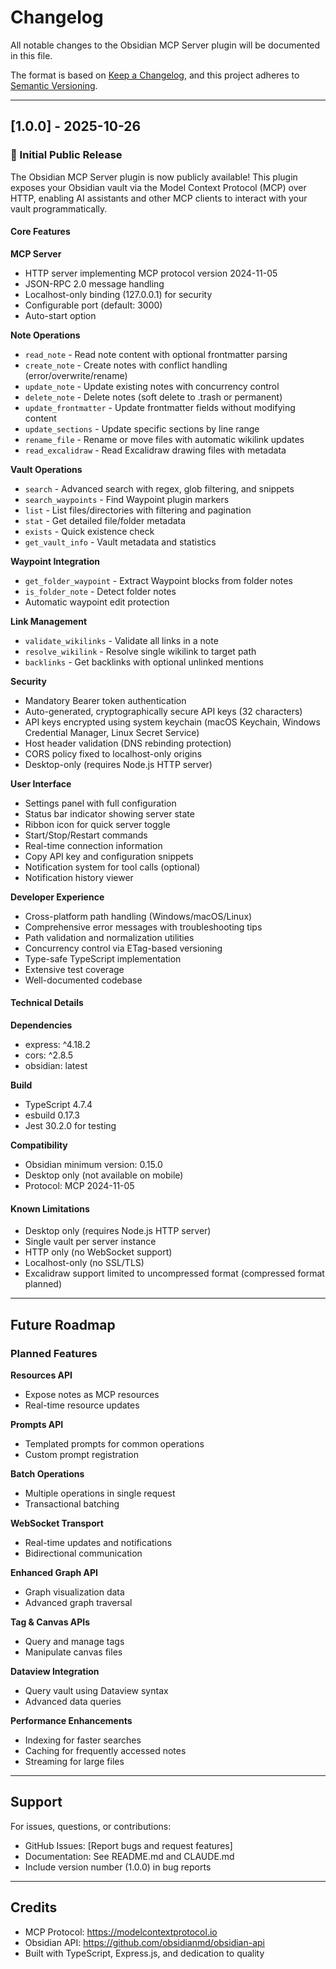 # Changelog

All notable changes to the Obsidian MCP Server plugin will be documented in this file.

The format is based on [Keep a Changelog](https://keepachangelog.com/en/1.0.0/), and this project adheres to [Semantic Versioning](https://semver.org/spec/v2.0.0.html).

---

## [1.0.0] - 2025-10-26

### 🎉 Initial Public Release

The Obsidian MCP Server plugin is now publicly available! This plugin exposes your Obsidian vault via the Model Context Protocol (MCP) over HTTP, enabling AI assistants and other MCP clients to interact with your vault programmatically.

#### Core Features

**MCP Server**
- HTTP server implementing MCP protocol version 2024-11-05
- JSON-RPC 2.0 message handling
- Localhost-only binding (127.0.0.1) for security
- Configurable port (default: 3000)
- Auto-start option

**Note Operations**
- `read_note` - Read note content with optional frontmatter parsing
- `create_note` - Create notes with conflict handling (error/overwrite/rename)
- `update_note` - Update existing notes with concurrency control
- `delete_note` - Delete notes (soft delete to .trash or permanent)
- `update_frontmatter` - Update frontmatter fields without modifying content
- `update_sections` - Update specific sections by line range
- `rename_file` - Rename or move files with automatic wikilink updates
- `read_excalidraw` - Read Excalidraw drawing files with metadata

**Vault Operations**
- `search` - Advanced search with regex, glob filtering, and snippets
- `search_waypoints` - Find Waypoint plugin markers
- `list` - List files/directories with filtering and pagination
- `stat` - Get detailed file/folder metadata
- `exists` - Quick existence check
- `get_vault_info` - Vault metadata and statistics

**Waypoint Integration**
- `get_folder_waypoint` - Extract Waypoint blocks from folder notes
- `is_folder_note` - Detect folder notes
- Automatic waypoint edit protection

**Link Management**
- `validate_wikilinks` - Validate all links in a note
- `resolve_wikilink` - Resolve single wikilink to target path
- `backlinks` - Get backlinks with optional unlinked mentions

**Security**
- Mandatory Bearer token authentication
- Auto-generated, cryptographically secure API keys (32 characters)
- API keys encrypted using system keychain (macOS Keychain, Windows Credential Manager, Linux Secret Service)
- Host header validation (DNS rebinding protection)
- CORS policy fixed to localhost-only origins
- Desktop-only (requires Node.js HTTP server)

**User Interface**
- Settings panel with full configuration
- Status bar indicator showing server state
- Ribbon icon for quick server toggle
- Start/Stop/Restart commands
- Real-time connection information
- Copy API key and configuration snippets
- Notification system for tool calls (optional)
- Notification history viewer

**Developer Experience**
- Cross-platform path handling (Windows/macOS/Linux)
- Comprehensive error messages with troubleshooting tips
- Path validation and normalization utilities
- Concurrency control via ETag-based versioning
- Type-safe TypeScript implementation
- Extensive test coverage
- Well-documented codebase

#### Technical Details

**Dependencies**
- express: ^4.18.2
- cors: ^2.8.5
- obsidian: latest

**Build**
- TypeScript 4.7.4
- esbuild 0.17.3
- Jest 30.2.0 for testing

**Compatibility**
- Obsidian minimum version: 0.15.0
- Desktop only (not available on mobile)
- Protocol: MCP 2024-11-05

#### Known Limitations

- Desktop only (requires Node.js HTTP server)
- Single vault per server instance
- HTTP only (no WebSocket support)
- Localhost-only (no SSL/TLS)
- Excalidraw support limited to uncompressed format (compressed format planned)

---

## Future Roadmap

### Planned Features

**Resources API**
- Expose notes as MCP resources
- Real-time resource updates

**Prompts API**
- Templated prompts for common operations
- Custom prompt registration

**Batch Operations**
- Multiple operations in single request
- Transactional batching

**WebSocket Transport**
- Real-time updates and notifications
- Bidirectional communication

**Enhanced Graph API**
- Graph visualization data
- Advanced graph traversal

**Tag & Canvas APIs**
- Query and manage tags
- Manipulate canvas files

**Dataview Integration**
- Query vault using Dataview syntax
- Advanced data queries

**Performance Enhancements**
- Indexing for faster searches
- Caching for frequently accessed notes
- Streaming for large files

---

## Support

For issues, questions, or contributions:
- GitHub Issues: [Report bugs and request features]
- Documentation: See README.md and CLAUDE.md
- Include version number (1.0.0) in bug reports

---

## Credits

- MCP Protocol: https://modelcontextprotocol.io
- Obsidian API: https://github.com/obsidianmd/obsidian-api
- Built with TypeScript, Express.js, and dedication to quality
